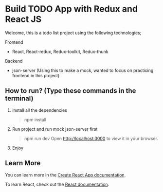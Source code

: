 # Build TODO App with Redux and React JS

Welcome, this is a todo list project using the following technologies;

Frontend
- React, React-redux, Redux-toolkit, Redux-thunk

Backend
- json-server (Using this to make a mock, wanted to focus on practicing frontend in this project)



## How to run? (Type these commands in the terminal)

1. Install all the dependencies

   > npm install

2. Run project and run mock json-server first

   > npm run dev
  Open [http://localhost:3000](http://localhost:3000) to view it in your browser.
3. Enjoy

## Learn More

You can learn more in the [Create React App documentation](https://facebook.github.io/create-react-app/docs/getting-started).

To learn React, check out the [React documentation](https://reactjs.org/).
